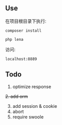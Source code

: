 ## Use

在项目根目录下执行:
```
composer install

php lena
```

访问:
```
localhost:8889
```

## Todo
1. optimize response

~~2. add orm~~

3. add session & cookie
4. abort
5. require swoole